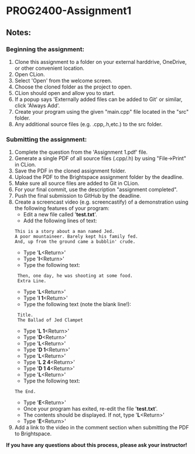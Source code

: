# PROG2400-Assignment1

## Notes:

### Beginning the assignment:

1) Clone this assignment to a folder on your external harddrive, OneDrive, or other convenient location.
2) Open CLion.
3) Select 'Open' from the welcome screen.
4) Choose the cloned folder as the project to open.
5) CLion should open and allow you to start.
6) If a popup says 'Externally added files can be added to Git' or similar, click 'Always Add'.
7) Create your program using the given "main.cpp" file located in the "src" folder.
8) Any additional source files (e.g. .cpp,.h,etc.) to the src folder.

### Submitting the assignment:

1) Complete the question from the 'Assignment 1.pdf' file.
2) Generate a single PDF of all source files (.cpp/.h) by using "File->Print" in CLion.
3) Save the PDF in the cloned assignment folder.
4) Upload the PDF to the Brightspace assignment folder by the deadline.
5) Make sure all source files are added to Git in CLion.
6) For your final commit, use the description "assignment completed".
7) Push the final submission to GitHub by the deadline.
8) Create a screencast video (e.g. screencastify) of a demonstration using the following features of your program:  
   * Edit a new file called '__test.txt__'.  
   * Add the following lines of text:
    ```text
    This is a story about a man named Jed.
    A poor mountaineer. Barely kept his family fed.
    And, up from the ground came a bubblin' crude.
    ```
   * Type '__L__&lt;Return&gt;' 
   * Type '__I__&lt;Return&gt;'  
   * Type the following text:
   ```text
    Then, one day, he was shooting at some food.
    Extra Line.
    ```
    * Type '__L__&lt;Return&gt;'
    * Type '__I 1__&lt;Return&gt;'
    * Type the following text (note the blank line!):
   ```text
    Title.
    The Ballad of Jed Clampet
   
    ```
    * Type '__L 1__&lt;Return&gt;'  
    * Type '__D__&lt;Return&gt;'  
    * Type '__L__&lt;Return&gt;'  
    * Type '__D 1__&lt;Return&gt;'  
    * Type '__L__&lt;Return&gt;'  
    * Type '__L 2 4__&lt;Return&gt;'
    * Type '__D 1 4__&lt;Return&gt;'
    * Type '__L__&lt;Return&gt;'
    * Type the following text:
    ```text
    The End.
    ```
    * Type '__E__&lt;Return&gt;'
    * Once your program has exited, re-edit the file '__test.txt__'.
    * The contents should be displayed. If not, type '__L__&lt;Return&gt;'
    * Type '__E__&lt;Return&gt;'
9) Add a link to the video in the comment section when submitting the PDF to Brightspace.
    
**If you have any questions about this process, please ask your instructor!**
